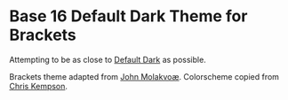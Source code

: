 Base 16 Default Dark Theme for Brackets
============================

Attempting to be as close to [Default Dark](http://chriskempson.github.io/base16/#default) as possible.

Brackets theme adapted from [John Molakvoæ](https://github.com/skjnldsv/default-dark).
Colorscheme copied from [Chris Kempson](http://chriskempson.com).
